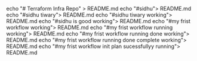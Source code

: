 echo "# Terraform Infra Repo" > README.md
echo "#sidhu"> README.md
echo "#sidhu tiwary"> README.md
echo "#sidhu tiwary working"> README.md
echo "#sidhu is good working"> README.md
echo "#my frist workflow working"> README.md
echo "#my frist workflow running working"> README.md
echo "#my frist workflow running done working"> README.md
echo "#my frist workflow running done complete working"> README.md
echo "#my frist workflow init plan sucessfullyy running"> README.md